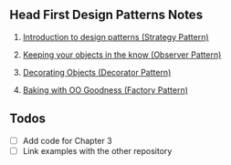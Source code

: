 ## Head First Design Patterns Notes

1. [Introduction to design patterns (Strategy Pattern)](./notes/Chapter1.md)

2. [Keeping your objects in the know (Observer Pattern)](./notes/Chapter2.md)

3. [Decorating Objects (Decorator Pattern)](./notes/Chapter3.md)

4. [Baking with OO Goodness (Factory Pattern)](./notes/Chapter4.md)

## Todos 

* [ ] Add code for Chapter 3
* [ ] Link examples with the other repository